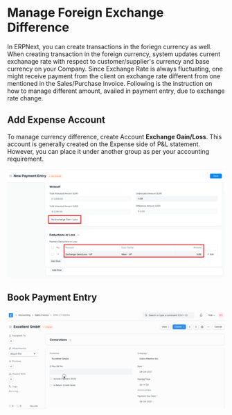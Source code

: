 
# Manage Foreign Exchange Difference


In ERPNext, you can create transactions in the foriegn currency as well. When creating transaction in the foreign currency, system updates current exchanage rate with respect to customer/supplier's currency and base currency on your Company. Since Exchange Rate is always fluctuating, one might receive payment from the client on exchange rate different from one mentioned in the Sales/Purchase Invoice. Following is the instruction on how to manage different amount, availed in payment entry, due to exchange rate change.


## Add Expense Account


To manage currency difference, create Account **Exchange Gain/Loss**. This account is generally created on the Expense side of P&L statement. However, you can place it under another group as per your accounting requirement.


![Exchange Gain/Loss Ledger](/files/exchange-gain-loss-ledger.png)


## Book Payment Entry


![Auto Calculate Exchange Gain Loss](/files/exchange-gain-loss-auto-calculation.gif)


